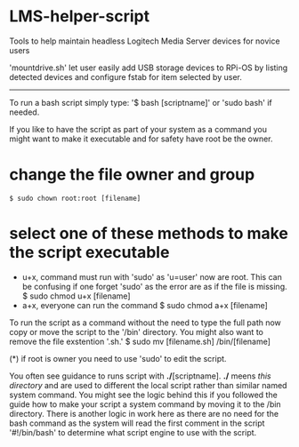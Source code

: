# LMS-helper-script
Tools to help maintain headless Logitech Media Server devices for novice users

'mountdrive.sh' let user easily add USB storage devices to RPi-OS by listing detected devices and configure fstab for item selected by user.

---------------------------------------------------------------

To run a bash script simply type: '$ bash [scriptname]' or 'sudo bash' if needed.

If you like to have the script as part of your system as a command you might want to make it executable and for safety have root be the owner.

# change the file owner and group
	$ sudo chown root:root [filename]

# select one of these methods to make the script executable
- u+x, command must run with 'sudo' as 'u=user' now are root. This can be confusing if one forget 'sudo' as the error are as if the file is missing.
	$ sudo chmod u+x [filename]
- a+x, everyone can run the command
	$ sudo chmod a+x [filename]

To run the script as a command without the need to type the full path now copy or move the script to the '/bin' directory. You might also want to remove the file exstention '.sh.'
$ sudo mv [filename.sh] /bin/[filename]

(*) if root is owner you need to use 'sudo' to edit the script.

You often see guidance to runs script with <b>./</b>[scriptname].
<b>./</b> meens <i>this directory</i> and are used to different the local script rather than similar named system command. You might see the logic behind this if you followed the guide how to make your script a system command by moving it to the /bin directory.
There is another logic in work here as there are no need for the bash command as the system will read the first comment in the script '#!/bin/bash' to determine what script engine to use with the script.